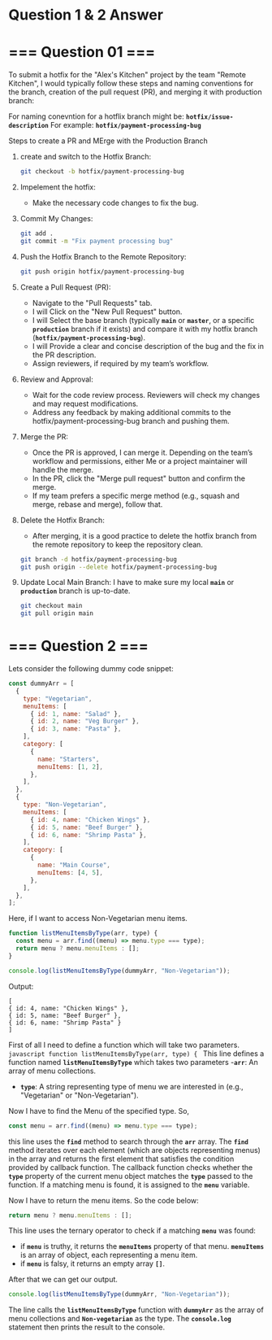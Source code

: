 # Question 1 & 2 Answer

# === Question 01 ===

To submit a hotfix for the "Alex's Kitchen" project by the team "Remote Kitchen", I would typically follow these steps and naming conventions for the branch, creation of the pull request (PR), and merging it with production branch:

For naming conevntion for a hotflix branch might be: **`hotfix/issue-description`**
For example: **`hotfix/payment-processing-bug`**

Steps to create a PR and MErge with the Production Branch

1. create and switch to the Hotfix Branch:
   ```bash
   git checkout -b hotfix/payment-processing-bug
   ```
2. Impelement the hotfix:
   - Make the necessary code changes to fix the bug.
3. Commit My Changes:
   ```bash
   git add .
   git commit -m "Fix payment processing bug"
   ```
4. Push the Hotfix Branch to the Remote Repository:
   ```bash
   git push origin hotfix/payment-processing-bug
   ```
5. Create a Pull Request (PR):
   - Navigate to the "Pull Requests" tab.
   - I will Click on the "New Pull Request" button.
   - I will Select the base branch (typically **`main`** or **`master`**, or a specific **`production`** branch if it exists) and compare it with my hotfix branch (**`hotfix/payment-processing-bug`**).
   - I will Provide a clear and concise description of the bug and the fix in the PR description.
   - Assign reviewers, if required by my team’s workflow.
6. Review and Approval:
   - Wait for the code review process. Reviewers will check my changes and may request modifications.
   - Address any feedback by making additional commits to the hotfix/payment-processing-bug branch and pushing them.
7. Merge the PR:

   - Once the PR is approved, I can merge it. Depending on the team’s workflow and permissions, either Me or a project maintainer will handle the merge.
   - In the PR, click the "Merge pull request" button and confirm the merge.
   - If my team prefers a specific merge method (e.g., squash and merge, rebase and merge), follow that.

8. Delete the Hotfix Branch:
   - After merging, it is a good practice to delete the hotfix branch from the remote repository to keep the repository clean.
   ```bash
   git branch -d hotfix/payment-processing-bug
   git push origin --delete hotfix/payment-processing-bug
   ```
9. Update Local Main Branch:
   I have to make sure my local **`main`** or **`production`** branch is up-to-date.
   ```bash
   git checkout main
   git pull origin main
   ```

# === Question 2 ===

Lets consider the following dummy code snippet:

```javascript
const dummyArr = [
  {
    type: "Vegetarian",
    menuItems: [
      { id: 1, name: "Salad" },
      { id: 2, name: "Veg Burger" },
      { id: 3, name: "Pasta" },
    ],
    category: [
      {
        name: "Starters",
        menuItems: [1, 2],
      },
    ],
  },
  {
    type: "Non-Vegetarian",
    menuItems: [
      { id: 4, name: "Chicken Wings" },
      { id: 5, name: "Beef Burger" },
      { id: 6, name: "Shrimp Pasta" },
    ],
    category: [
      {
        name: "Main Course",
        menuItems: [4, 5],
      },
    ],
  },
];
```

Here, if I want to access Non-Vegetarian menu items.

```javascript
function listMenuItemsByType(arr, type) {
  const menu = arr.find((menu) => menu.type === type);
  return menu ? menu.menuItems : [];
}

console.log(listMenuItemsByType(dummyArr, "Non-Vegetarian"));
```

Output:

```text
[
{ id: 4, name: "Chicken Wings" },
{ id: 5, name: "Beef Burger" },
{ id: 6, name: "Shrimp Pasta" }
]
```

First of all I need to define a function which will take two parameters.
`javascript
    function listMenuItemsByType(arr, type) {
    `
This line defines a function named **`listMenuItemsByType`** which takes two parameters -**`arr`**: An array of menu collections.

- **`type`**: A string representing type of menu we are interested in (e.g., "Vegetarian" or "Non-Vegetarian").

Now I have to find the Menu of the specified type. So,

```javascript
const menu = arr.find((menu) => menu.type === type);
```

this line uses the **`find`** method to search through the **`arr`** array. The **`find`** method iterates over each element (which are objects representing menus) in the array and returns the first element that satisfies the condition provided by callback function.
The callback function checks whether the **`type`** property of the current menu object matches the **`type`** passed to the function. If a matching menu is found, it is assigned to the **`menu`** variable.

Now I have to return the menu items. So the code below:

```javascript
return menu ? menu.menuItems : [];
```

This line uses the ternary operator to check if a matching **`menu`** was found:

- if **`menu`** is truthy, it returns the **`menuItems`** property of that menu. **`menuItems`** is an array of object, each representing a menu item.
- if **`menu`** is falsy, it returns an empty array **`[]`**.

After that we can get our output.

```javascript
console.log(listMenuItemsByType(dummyArr, "Non-Vegetarian"));
```

The line calls the **`listMenuItemsByType`** function with **`dummyArr`** as the array of menu collections and **`Non-vegetarian`** as the type. The **`console.log`** statement then prints the result to the console.
